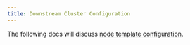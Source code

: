 ```yaml
---
title: Downstream Cluster Configuration
---
```


<head>
  <link rel="canonical" href="https://ranchermanager.docs.rancher.com/reference-guides/cluster-configuration/downstream-cluster-configuration"/>
</head>

The following docs will discuss [node template configuration](node-template-configuration/node-template-configuration.md).